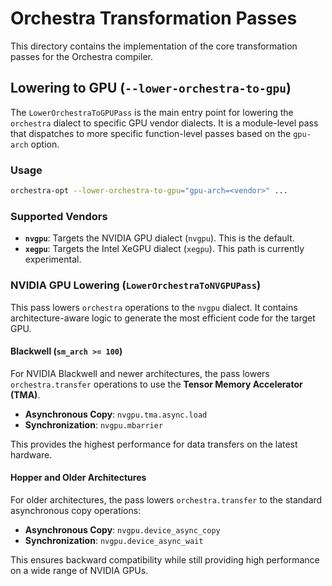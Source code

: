 # Orchestra Transformation Passes

This directory contains the implementation of the core transformation passes for the Orchestra compiler.

## Lowering to GPU (`--lower-orchestra-to-gpu`)

The `LowerOrchestraToGPUPass` is the main entry point for lowering the `orchestra` dialect to specific GPU vendor dialects. It is a module-level pass that dispatches to more specific function-level passes based on the `gpu-arch` option.

### Usage

```sh
orchestra-opt --lower-orchestra-to-gpu="gpu-arch=<vendor>" ...
```

### Supported Vendors

*   **`nvgpu`**: Targets the NVIDIA GPU dialect (`nvgpu`). This is the default.
*   **`xegpu`**: Targets the Intel XeGPU dialect (`xegpu`). This path is currently experimental.

### NVIDIA GPU Lowering (`LowerOrchestraToNVGPUPass`)

This pass lowers `orchestra` operations to the `nvgpu` dialect. It contains architecture-aware logic to generate the most efficient code for the target GPU.

#### Blackwell (`sm_arch >= 100`)

For NVIDIA Blackwell and newer architectures, the pass lowers `orchestra.transfer` operations to use the **Tensor Memory Accelerator (TMA)**.

*   **Asynchronous Copy**: `nvgpu.tma.async.load`
*   **Synchronization**: `nvgpu.mbarrier`

This provides the highest performance for data transfers on the latest hardware.

#### Hopper and Older Architectures

For older architectures, the pass lowers `orchestra.transfer` to the standard asynchronous copy operations:

*   **Asynchronous Copy**: `nvgpu.device_async_copy`
*   **Synchronization**: `nvgpu.device_async_wait`

This ensures backward compatibility while still providing high performance on a wide range of NVIDIA GPUs.
